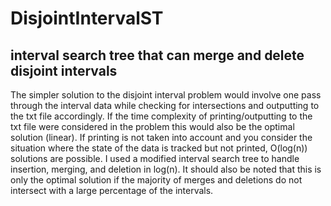 # DisjointIntervalST
## interval search tree that can merge and delete disjoint intervals

The simpler solution to the disjoint interval problem would involve one pass through 
the interval data while checking for intersections and outputting to the txt file accordingly.
If the time complexity of printing/outputting to the txt file were considered in the problem
this would also be the optimal solution (linear). If printing is not taken into account and 
you consider the situation where the state of the data is tracked but not printed, O(log(n)) 
solutions are possible. I used a modified interval search tree to handle insertion, merging, 
and deletion in log(n). It should also be noted that this is only the optimal solution if 
the majority of merges and deletions do not intersect with a large percentage of the intervals.
